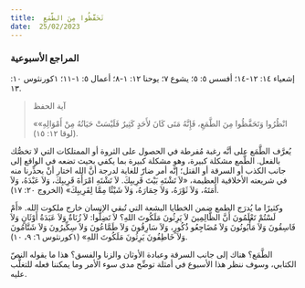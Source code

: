 ```yaml
---
title:  تَحَفَّظُوا مِنَ الطَّمَعِ
date:  25/02/2023
---
```


### المراجع الأسبوعية
إشعياء ١٤: ١٢-١٤؛ أفسس ٥: ٥؛ يشوع ٧؛ يوحنا ١٢: ١-٨؛ أعمال ٥: ١-١١؛ ١كورنثوس ١٠: ١٣.

> <p>آية الحفظ</p>
> «انْظُرُوا وَتَحَفَّظُوا مِنَ الطَّمَعِ، فَإِنَّهُ مَتَى كَانَ لأَحَدٍ كَثِيرٌ فَلَيْسَتْ حَيَاتُهُ مِنْ أَمْوَالِهِ» (لوقا ١٢: ١٥).

يُعرَّف الطَّمَع على أنَّه رغبة مُفرطة في الحصول على الثروة أو الممتلكات التي لا تخصُّك بالفعل. الطَّمع مشكلة كبيرة، وهو مشكلة كبيرة بما يكفي بحيث تضعه في الواقع إلى جانب الكذب أو السرقة أو القتل؛ إنَّه أمر ضارّ للغاية لدرجة أنَّ الله اختار أنْ يحذِّرنا منه في شريعته الأخلاقية العظيمة، «لاَ تَشْتَهِ بَيْتَ قَرِيبِكَ. لاَ تَشْتَهِ امْرَأَةَ قَرِيبِكَ، وَلاَ عَبْدَهُ، وَلاَ أَمَتَهُ، وَلاَ ثَوْرَهُ، وَلاَ حِمَارَهُ، وَلاَ شَيْئًا مِمَّا لِقَرِيبِكَ» (الخروج ٢٠: ١٧).

وكثيرًا ما يُدرَج الطمع ضمن الخطايا البشعة التي تُبقي الإنسان خارج ملكوت الله. «أَمْ لَسْتُمْ تَعْلَمُونَ أَنَّ الظَّالِمِينَ لاَ يَرِثُونَ مَلَكُوتَ اللهِ؟ لاَ تَضِلُّوا: لاَ زُنَاةٌ وَلاَ عَبَدَةُ أَوْثَانٍ وَلاَ فَاسِقُونَ وَلاَ مَأْبُونُونَ وَلاَ مُضَاجِعُو ذُكُورٍ، وَلاَ سَارِقُونَ وَلاَ طَمَّاعُونَ وَلاَ سِكِّيرُونَ وَلاَ شَتَّامُونَ وَلاَ خَاطِفُونَ يَرِثُونَ مَلَكُوتَ اللهِ» (١كورنثوس ٦: ٩، ١٠).

الطَّمَع؟ هناك إلى جانب السرقة وعبادة الأوثان والزنا والفسق؟ هذا ما يقوله النصّ الكتابي، وسوف ننظر هذا الأسبوع في أمثلة توضِّح مدى سوء الأمر وما يمكننا فعله للتغلُّب عليه.